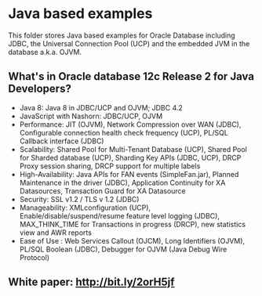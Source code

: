# Java based examples
This folder stores Java based examples for Oracle Database including JDBC, the Universal Connection Pool (UCP) and the embedded JVM in the database a.k.a. OJVM.

## What's in Oracle database 12c Release 2 for Java Developers? 
- Java 8: Java 8 in JDBC/UCP and OJVM; JDBC 4.2
- JavaScript with Nashorn: JDBC/UCP, OJVM
- Performance: JIT (OJVM), Network Compression over WAN (JDBC), Configurable connection health check frequency (UCP), PL/SQL Callback
  interface (JDBC)
- Scalability: Shared Pool for Multi-Tenant Database (UCP), Shared Pool for Sharded database (UCP), Sharding Key APIs (JDBC, UCP),
  DRCP Proxy session sharing, DRCP support for  multiple labels
- High-Availability: Java APIs for FAN events (SimpleFan.jar), Planned Maintenance in the driver (JDBC), Application Continuity for XA
  Datasources, Transaction Guard for XA Datasource
- Security: SSL v1.2 / TLS v 1.2 (JDBC)
- Manageability: XMLconfiguration (UCP), Enable/disable/suspend/resume feature level logging (JDBC), MAX_THINK_TIME for Transactions
  in progress (DRCP), new statistics view and AWR reports  
- Ease of Use : Web Services Callout (OJCM), Long Identifiers (OJVM), PL/SQL Boolean (JDBC), Debugger for OJVM (Java Debug Wire 
  Protocol)

## White paper: http://bit.ly/2orH5jf
